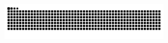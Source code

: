 <picture>
  <source media="(prefers-color-scheme: dark)" srcset="https://raw.githubusercontent.com/0x2b375/0x2b375/output/github-snake-dark.svg" />
  <source media="(prefers-color-scheme: light)" srcset="https://raw.githubusercontent.com/0x2b375/0x2b375/output/github-snake.svg" />
  <img alt="github-snake" src="https://raw.githubusercontent.com/0x2b375/0x2b375/output/github-snake.svg" />
</picture>
